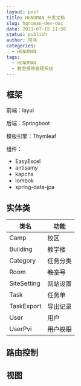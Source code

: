 ```yaml
---
layout: post
title: HGNUMAN 开发文档
slug: hgnuman-dev-doc
date: 2021-07-15 11:50
status: publish
author: 珂泽
categories: 
  - HGNUMAN
tags: 
  - HGNUMAN
  - 教室报修管理系统
---
```


## 框架

前端：layui

后端：Springboot 

模板引擎：Thymleaf

组件：

- EasyExcel
- antisamy
- kapcha
- lombok
- spring-data-jpa

## 实体类

| 类名        | 功能         |
| ----------- | ------------ |
| Camp        | 校区         |
| Building    | 教学楼       |
| Category    | 任务分类     |
| Room        | ~~教室号~~   |
| SiteSetting | 网站设置     |
| Task        | 任务单       |
| TaskExport  | 导出记录     |
| User        | 用户         |
| UserPvi     | ~~用户权限~~ |



## 路由控制



## 视图